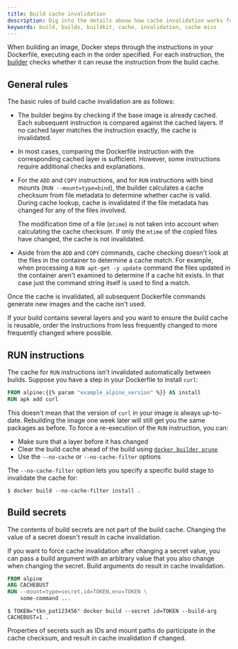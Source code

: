 ```yaml
---
title: Build cache invalidation
description: Dig into the details abouw how cache invalidation works for Docker's build cache
keywords: build, buildx, buildkit, cache, invalidation, cache miss
---
```


When building an image, Docker steps through the instructions in your
Dockerfile, executing each in the order specified. For each instruction, the
[builder](/manuals/build/builders/_index.md) checks whether it can reuse the
instruction from the build cache.

## General rules

The basic rules of build cache invalidation are as follows:

- The builder begins by checking if the base image is already cached. Each
  subsequent instruction is compared against the cached layers. If no cached
  layer matches the instruction exactly, the cache is invalidated.

- In most cases, comparing the Dockerfile instruction with the corresponding
  cached layer is sufficient. However, some instructions require additional
  checks and explanations.

- For the `ADD` and `COPY` instructions, and for `RUN` instructions with bind
  mounts (`RUN --mount=type=bind`), the builder calculates a cache checksum
  from file metadata to determine whether cache is valid. During cache lookup,
  cache is invalidated if the file metadata has changed for any of the files
  involved.

  The modification time of a file (`mtime`) is not taken into account when
  calculating the cache checksum. If only the `mtime` of the copied files have
  changed, the cache is not invalidated.

- Aside from the `ADD` and `COPY` commands, cache checking doesn't look at the
  files in the container to determine a cache match. For example, when processing
  a `RUN apt-get -y update` command the files updated in the container
  aren't examined to determine if a cache hit exists. In that case just
  the command string itself is used to find a match.

Once the cache is invalidated, all subsequent Dockerfile commands generate new
images and the cache isn't used.

If your build contains several layers and you want to ensure the build cache is
reusable, order the instructions from less frequently changed to more
frequently changed where possible.

## RUN instructions

The cache for `RUN` instructions isn't invalidated automatically between builds.
Suppose you have a step in your Dockerfile to install `curl`:

```dockerfile
FROM alpine:{{% param "example_alpine_version" %}} AS install
RUN apk add curl
```

This doesn't mean that the version of `curl` in your image is always up-to-date.
Rebuilding the image one week later will still get you the same packages as before.
To force a re-execution of the `RUN` instruction, you can:

- Make sure that a layer before it has changed
- Clear the build cache ahead of the build using
  [`docker builder prune`](/reference/cli/docker/builder/prune.md)
- Use the `--no-cache` or `--no-cache-filter` options

The `--no-cache-filter` option lets you specify a specific build stage to
invalidate the cache for:

```console
$ docker build --no-cache-filter install .
```

## Build secrets

The contents of build secrets are not part of the build cache.
Changing the value of a secret doesn't result in cache invalidation.

If you want to force cache invalidation after changing a secret value,
you can pass a build argument with an arbitrary value that you also change when changing the secret.
Build arguments do result in cache invalidation.

```dockerfile
FROM alpine
ARG CACHEBUST
RUN --mount=type=secret,id=TOKEN,env=TOKEN \
    some-command ...
```

```console
$ TOKEN="tkn_pat123456" docker build --secret id=TOKEN --build-arg CACHEBUST=1 .
```

Properties of secrets such as IDs and mount paths do participate in the cache
checksum, and result in cache invalidation if changed.
